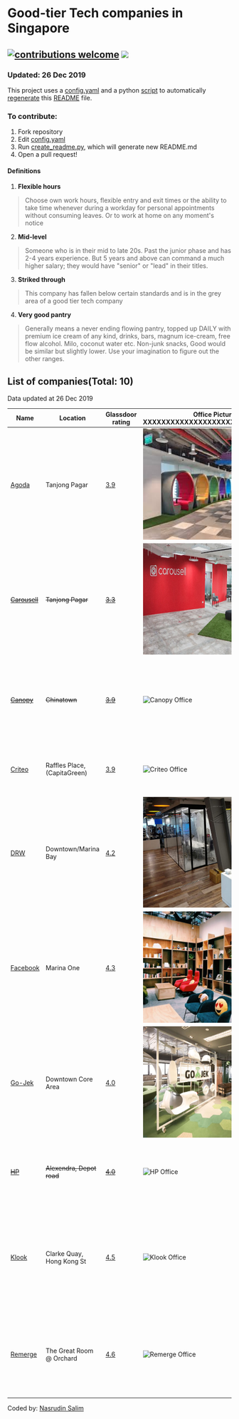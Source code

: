 
# Good-tier Tech companies in Singapore
## [![contributions welcome](https://img.shields.io/badge/contributions-welcome-brightgreen.svg?style=flat)](https://github.com/Nasdin/Good-Tech-Companies-Singapore/issues) ![](https://github.com/Nasdin/Good-Tech-Companies-Singapore/workflows/Test%20README%20parser/badge.svg)
### Updated: 26 Dec 2019
This project uses a [config.yaml](config.yaml) and a python [script](generate.py) to automatically [regenerate](create_readme.py) this [README](README.md) file.

### To contribute:
1. Fork repository
2. Edit [config.yaml](config.yaml)
3. Run [create_readme.py](create_readme.py), which will generate new README.md
4. Open a pull request!


#### Definitions
1. __Flexible hours__

>Choose own work hours, flexible entry and exit times or the ability to take time whenever during a workday
for personal appointments without consuming leaves. Or to work at home on any moment's notice
2. __Mid-level__

>Someone who is in their mid to late 20s. Past the junior phase and has 2-4 years experience.
But 5 years and above can command a much higher salary; they would have "senior" or "lead" in their titles.

3. __Striked through__

>This company has fallen below certain standards and is in the grey area of a good tier tech company

4. __Very good pantry__

> Generally means a never ending flowing pantry, topped up DAILY with premium ice cream of any kind, drinks, bars,
magnum ice-cream, free flow alcohol. Milo, coconut water etc. Non-junk snacks, Good would be similar but slightly lower.
Use your imagination to figure out the other ranges.



## List of companies(Total: 10)
Data updated at 26 Dec 2019


| Name | Location | Glassdoor rating | Office Picture XXXXXXXXXXXXXXXXXXXXXXXXXXXXXXX | Mid-Level Engineer Salary | Bonus | Stock Options | Pantry | Annual Leaves | Company size | Company revenue | Insurance XXXXXXXXXXXXXXXXXXXXXXXXXXXXXXX | Flexible hours | Notes |
|------|----------|------------------|------------------------------------------------|---------------------------|-------|---------------|--------|---------------|--------------|-----------------|-------------------------------------------|----------------|-------|
| [Agoda](https://careersatagoda.com) | Tanjong Pagar | [3.9](https://www.glassdoor.sg/Reviews/Agoda-Reviews-E461386.htm) | <img src="pictures/agoda.jpeg" alt="Agoda Office" height="250" width="400" > | [$7000](https://www.glassdoor.sg/Monthly-Pay/Agoda-Software-Engineer-Monthly-Pay-E461386_D_KO6,23.htm) | [Yes](https://www.glassdoor.sg/Monthly-Pay/Agoda-Software-Engineer-Monthly-Pay-E461386_D_KO6,23.htm) | [Yes](https://www.glassdoor.sg/Monthly-Pay/Agoda-Software-Engineer-Monthly-Pay-E461386_D_KO6,23.htm) | Very good | 18 | [10001 to 50000](https://www.glassdoor.sg/Reviews/Agoda-Reviews-E461386.htm) | [$100M-$500M](https://www.glassdoor.sg/Reviews/Agoda-Reviews-E461386.htm) | <ul> <li> Has GREAT insurance </li> <li> Pregnancy & childbirth is covered </li> <li> Insurance is extended to dependents </li> <li> Maternity leave is standard to gov policy </li> <li> But dependents costs $109/month to be covered </li> </ul> | Yes |  |
| [~~Carousell~~](https://careers.carousell.com/) | ~~Tanjong Pagar~~ | [~~3.3~~](https://www.glassdoor.sg/Reviews/Carousell-Reviews-E988629.htm) | <img src="pictures/carousell.jpeg" alt="Carousell Office" height="250" width="400" > | [~~$6000-7000~~](https://www.glassdoor.sg/Monthly-Pay/Carousell-Software-Engineer-Monthly-Pay-E988629_D_KO10,27.htm) | [~~No~~](https://www.glassdoor.sg/Monthly-Pay/Carousell-Software-Engineer-Monthly-Pay-E988629_D_KO10,27.htm) | [~~Yes~~](https://www.glassdoor.sg/Monthly-Pay/Carousell-Software-Engineer-Monthly-Pay-E988629_D_KO10,27.htm) | ~~basic~~ | ~~14~~ | [~~201 to 500~~](https://www.glassdoor.sg/Reviews/Carousell-Reviews-E988629.htm) | [~~unknown~~](https://www.glassdoor.sg/Reviews/Carousell-Reviews-E988629.htm) | <ul> <li> ~~Has standard insurance~~ </li> <li> ~~Maternity leave is standard to gov policy~~ </li> </ul> | ~~Yes~~ |  |
| [~~Canopy~~](https://apply.workable.com/canopy-mesitis/) | ~~Chinatown~~ | [~~3.9~~](https://www.glassdoor.sg/Reviews/Mesitis-Reviews-E1687005.htm) | <img src="https://canopy.cloud/img/logodark.png" alt="Canopy Office" height="250" width="400" > | [~~$5000~~](https://www.glassdoor.sg/Salary/Mesitis-Salaries-E1687005.htm) | [~~No~~](https://www.glassdoor.sg/Salary/Mesitis-Salaries-E1687005.htm) | [~~Yes~~](https://www.glassdoor.sg/Salary/Mesitis-Salaries-E1687005.htm) | ~~Decent-Good~~ | ~~21~~ | [~~1-50~~](https://www.glassdoor.sg/Reviews/Mesitis-Reviews-E1687005.htm) | [~~unknown~~](https://www.glassdoor.sg/Reviews/Mesitis-Reviews-E1687005.htm) | <ul> <li> ~~Has standard insurance~~ </li> <li> ~~Maternity leave is standard to gov policy~~ </li> </ul> | ~~Possible if remote~~ | ~~Startup, pays low for mid level. Good pantry. Remote job available. Long hours~~ |
| [Criteo](https://www.criteo.com/careers/) | Raffles Place, (CapitaGreen) | [3.9](https://www.glassdoor.sg/Reviews/Criteo-Singapore-Reviews-EI_IE426672.0,6_IL.7,16_IM1123.htm) | <img src="https://media.glassdoor.com/l/8d/d2/cd/8d/i-m-thrilled-to-announce-the-opening-of-our-new-singapore-office-located.jpg" alt="Criteo Office" height="250" width="400" > | [$7000-$8000(Est) /wo bonus](https://www.glassdoor.sg/Salary/Criteo-Salaries-E426672.htm) | [Yes(Quarterly)](https://www.glassdoor.sg/Salary/Criteo-Salaries-E426672.htm) | [Yes, actual shares as company is listed(4X Salary)](https://www.glassdoor.sg/Salary/Criteo-Salaries-E426672.htm) | Very Good | 25 | [1001 to 5000 employees](https://www.glassdoor.sg/Reviews/Criteo-Singapore-Reviews-EI_IE426672.0,6_IL.7,16_IM1123.htm) | [$2 to $5 billion (SGD) per year](https://www.glassdoor.sg/Reviews/Criteo-Singapore-Reviews-EI_IE426672.0,6_IL.7,16_IM1123.htm) | <ul> <li> Has GREAT insurance </li> <li> Pregnancy & childbirth is covered </li> <li> Insurance is extended to dependents </li> <li> Maternity leave is standard to gov policy </li> <li> Free breakfast, free fruits. </li> </ul> | Yes | People-centric |
| [DRW](https://drw.com/careers/) | Downtown/Marina Bay | [4.2](https://www.glassdoor.sg/Reviews/DRW-Reviews-E235115.htm) | <img src="pictures/drw.jpg" alt="DRW Office" height="250" width="400" > | [$8000->$10000(Est)](https://www.glassdoor.sg/Salary/DRW-Software-Engineer-US-Salaries-EJI_IE235115.0,3_KO4,21_IL.22,24_IN1.htm) | [Yes!](https://www.glassdoor.sg/Salary/DRW-Software-Engineer-US-Salaries-EJI_IE235115.0,3_KO4,21_IL.22,24_IN1.htm) | [No](https://www.glassdoor.sg/Salary/DRW-Software-Engineer-US-Salaries-EJI_IE235115.0,3_KO4,21_IL.22,24_IN1.htm) | Good | 18-25(Depending on length of service) | [1001 to 5000 employees](https://www.glassdoor.sg/Reviews/DRW-Reviews-E235115.htm) | [Unknown / Non-Applicable](https://www.glassdoor.sg/Reviews/DRW-Reviews-E235115.htm) | <ul> <li> Has GREAT insurance </li> <li> Pregnancy & childbirth is covered </li> <li> Insurance is extended to dependents </li> <li> Maternity leave is standard to gov policy </li> <li> Daily Catered Breakfasts, includes retirement plan </li> </ul> | No(Maybe) |  |
| [Facebook](https://www.facebook.com/careers) | Marina One | [4.3](https://www.glassdoor.sg/Reviews/Facebook-Reviews-E40772.htm) | <img src="pictures/facebook.jpg" alt="Facebook Office" height="250" width="400" > | [$8000-$9000](https://www.glassdoor.sg/Monthly-Pay/Facebook-Software-Engineer-Monthly-Pay-E40772_D_KO9,26.htm) | [Yes$](https://www.glassdoor.sg/Monthly-Pay/Facebook-Software-Engineer-Monthly-Pay-E40772_D_KO9,26.htm) | [Yes$$](https://www.glassdoor.sg/Monthly-Pay/Facebook-Software-Engineer-Monthly-Pay-E40772_D_KO9,26.htm) | Amazing | 18 | [10k+](https://www.glassdoor.sg/Reviews/Facebook-Reviews-E40772.htm) | [$10B+](https://www.glassdoor.sg/Reviews/Facebook-Reviews-E40772.htm) | <ul> <li> Has GREAT insurance </li> <li> Pregnancy & childbirth is covered </li> <li> Insurance is extended to dependents </li> <li> Maternity leave is standard to gov policy </li> <li> dental, vision, TCM, you name it </li> </ul> | Yes | Signing bonus, free meal 3 times a day, paid vacations |
| [Go-Jek](https://career.go-jek.com/job/) | Downtown Core Area | [4.0](https://www.glassdoor.sg/Reviews/Gojek-Reviews-E1282114.htm) | <img src="pictures/gojek.jpg" alt="Go-Jek Office" height="250" width="400" > | [$7000](https://www.glassdoor.sg/Monthly-Pay/Gojek-Software-Engineer-Monthly-Pay-E1282114_D_KO6,23.htm) | [Maybe?(Need confirm)](https://www.glassdoor.sg/Monthly-Pay/Gojek-Software-Engineer-Monthly-Pay-E1282114_D_KO6,23.htm) | [Yes](https://www.glassdoor.sg/Monthly-Pay/Gojek-Software-Engineer-Monthly-Pay-E1282114_D_KO6,23.htm) | Good | 18-22 | [1001 to 5000 employees](https://www.glassdoor.sg/Reviews/Gojek-Reviews-E1282114.htm) | [Unknown / Non-Applicable](https://www.glassdoor.sg/Reviews/Gojek-Reviews-E1282114.htm) | <ul> <li> Has good insurance </li> <li> Maternity leave is standard to gov policy </li> <li> Negotiable benefits </li> </ul> | Yes, or can just work from home | Get additional credits into GoPay wallet for personal use |
| [~~HP~~](https://jobs.hp.com/en-us/?prefilters=none&CloudSearchLocation=Singapore) | ~~Alexendra, Depot road~~ | [~~4.0~~](https://www.glassdoor.sg/Reviews/HP-Inc-Singapore-Reviews-EI_IE1093161.0,6_IL.7,16_IM1123.htm) | <img src="https://e27.co/wp-content/uploads/2017/05/Hewlett_Packard_Enterprise.jpg" alt="HP Office" height="250" width="400" > | [~~$4500-$6000, hierarchical, senior positions take much higher salaries.~~](https://www.glassdoor.sg/Salary/Hewlett-Packard-Enterprise-HPE-Salaries-E1093046.htm) | [~~Yes~~](https://www.glassdoor.sg/Salary/Hewlett-Packard-Enterprise-HPE-Salaries-E1093046.htm) | [~~Discounted Price, or given as part of bonuses~~](https://www.glassdoor.sg/Salary/Hewlett-Packard-Enterprise-HPE-Salaries-E1093046.htm) | ~~Good~~ | ~~15~~ | [~~10000+~~](https://www.glassdoor.sg/Reviews/HP-Inc-Singapore-Reviews-EI_IE1093161.0,6_IL.7,16_IM1123.htm) | [~~$58.47B, $5.32Bn USD Net Income~~](https://www.glassdoor.sg/Reviews/HP-Inc-Singapore-Reviews-EI_IE1093161.0,6_IL.7,16_IM1123.htm) | <ul> <li> ~~Has standard insurance~~ </li> <li> ~~Maternity leave is more than standard, 6.5 months~~ </li> <li> ~~Slightly better than average insurance. Can work from home. No dental~~ </li> </ul> | ~~Yes~~ | ~~Low Salary, subsidized food, subsidized gym. Low number of leaves.~~ |
| [Klook](https://www.klook.com/en-SG/careers/) | Clarke Quay, Hong Kong St | [4.5](https://www.glassdoor.sg/Overview/Working-at-Klook-Travel-EI_IE1907040.11,23.htm) | <img src="https://s3-ap-southeast-1.amazonaws.com/wobb-app/resized/uploads/jobs-malaysia/company_images/3387/jobs-malaysia-klook-1564556878_thumb.jpg" alt="Klook Office" height="250" width="400" > | [$6000-$6500. Salary is concentrated to senior developers($8/9k), Directors($8k-$18k) Heads($15k-$25k)](https://www.glassdoor.sg/Salary/Klook-Travel-Salaries-E1907040.htm) | [Yes, performance based](https://www.glassdoor.sg/Salary/Klook-Travel-Salaries-E1907040.htm) | [Yes](https://www.glassdoor.sg/Salary/Klook-Travel-Salaries-E1907040.htm) | Very Good | 18 | [1001-5000](https://www.glassdoor.sg/Overview/Working-at-Klook-Travel-EI_IE1907040.11,23.htm) | [$100M-$500M SGD](https://www.glassdoor.sg/Overview/Working-at-Klook-Travel-EI_IE1907040.11,23.htm) | <ul> <li> Has good insurance </li> <li> Maternity leave is standard to gov policy </li> <li> Travel allowance, sports day wednesdays. </li> </ul> | Yes | Lower than average basic salary but has bonuses. Good insurance, but not high end. Nice pantry and office. |
| [Remerge](https://remerge.recruitee.com/) | The Great Room @ Orchard | [4.6](https://www.glassdoor.sg/Reviews/Remerge-Reviews-E1200273.htm) | <img src="https://remerge.io/images/about-us/office-sg.jpg" alt="Remerge Office" height="250" width="400" > | [$8000](https://www.glassdoor.sg/Salary/Remerge-Salaries-E1200273.htm) | [Yes(1 month)](https://www.glassdoor.sg/Salary/Remerge-Salaries-E1200273.htm) | [Yes(6 figures - mid 6 figures at acquisition)](https://www.glassdoor.sg/Salary/Remerge-Salaries-E1200273.htm) | Decent, Co-Working Space @ TheGreatRoom | Unlimited! (Typically 30+) | [51-200](https://www.glassdoor.sg/Reviews/Remerge-Reviews-E1200273.htm) | [Undisclosed but is profitable](https://www.glassdoor.sg/Reviews/Remerge-Reviews-E1200273.htm) | <ul> <li> Has GREAT insurance </li> <li> Pregnancy & childbirth is covered </li> <li> Insurance is extended to dependents </li> <li> Maternity leave is standard to gov policy </li> <li> Has the highest rated expat-level insurance coverage that covers virtually everything, also to dependents. Take sick leaves, time-off to do personal things whenever, unlimited. </li> </ul> | Yes | Can work remotely and has unlimited leaves but still have to complete work so typically 30+ |

Coded by: [Nasrudin Salim](http://nasrudinsalim.com)